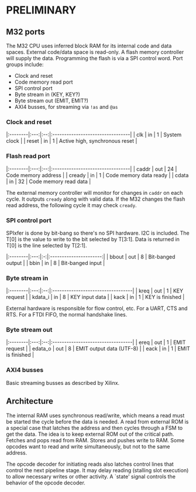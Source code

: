 # **PRELIMINARY**

## M32 ports

The M32 CPU uses inferred block RAM for its internal code and data spaces. External code/data space is read-only. A flash memory controller will supply the data.
Programming the flash is via a SPI control word. Port groups include:

- Clock and reset
- Code memory read port
- SPI control port
- Byte stream in (KEY, KEY?)
- Byte stream out (EMIT, EMIT?)
- AXI4 busses, for streaming via `!as` and `@as`

### Clock and reset

|:--------|:---:|:--:|:---------------------------------|
| clk     | in  | 1  | System clock                     |
| reset   | in  | 1  | Active high, synchronous reset   |

### Flash read port

|:--------|:---:|:--:|:---------------------------------|
| caddr   | out | 24 | Code memory address              |
| cready  | in  | 1  | Code memory data ready           |
| cdata   | in  | 32 | Code memory read data            |

The external memory controller will monitor for changes in `caddr` on each cycle.
It outputs `cready` along with valid data.
If the M32 changes the flash read address, the following cycle it may check `cready`.

### SPI control port

SPIxfer is done by bit-bang so there's no SPI hardware. I2C is included.
The T[0] is the value to write to the bit selected by T[3:1].
Data is returned in T[0] is the line selected by T[2:1].

|:--------|:---:|:-:|:----------------------:|
| bbout   | out | 8 | Bit-banged output      |
| bbin    | in  | 8 | Bit-banged input       |

### Byte stream in

|:--------|:---:|:--:|:----------------------------------|
| kreq    | out | 1  | KEY request                       |
| kdata_i | in  | 8  | KEY input data                    |
| kack    | in  | 1  | KEY is finished                   |

External hardware is responsible for flow control, etc.
For a UART, CTS and RTS. For a FTDI FIFO, the normal handshake lines.

### Byte stream out

|:--------|:---:|:--:|:----------------------------------|
| ereq    | out | 1  | EMIT request                      |
| edata_o | out | 8  | EMIT output data (UTF-8)          |
| eack    | in  | 1  | EMIT is finished                  |

### AXI4 busses

Basic streaming busses as described by Xilinx.

## Architecture

The internal RAM uses synchronous read/write, which means a read must be started the cycle before the data is needed.
A read from external ROM is a special case that latches the address and then cycles through a FSM to get the data.
The idea is to keep external ROM out of the critical path.
Fetches and pops read from RAM. Stores and pushes write to RAM.
Some opcodes want to read and write simultaneously, but not to the same address.

The opcode decoder for initiating reads also latches control lines that control the next pipeline stage.
It may delay reading (stalling slot execution) to allow necessary writes or other activity.
A `state' signal controls the behavior of the opcode decoder.



